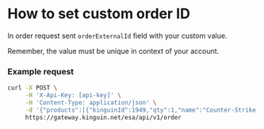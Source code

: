 # How to set custom order ID

In order request sent `orderExternalId` field with your custom value.

Remember, the value must be unique in context of your account.

### Example request

```bash
curl -X POST \
     -H 'X-Api-Key: [api-key]' \
     -H 'Content-Type: application/json' \
     -d '{"products":[{"kinguinId":1949,"qty":1,"name":"Counter-Strike: Source Steam CD Key","price":5.79}],"orderExternalId":"ZETHAE8IVEIKU"}' \
     https://gateway.kinguin.net/esa/api/v1/order
```

